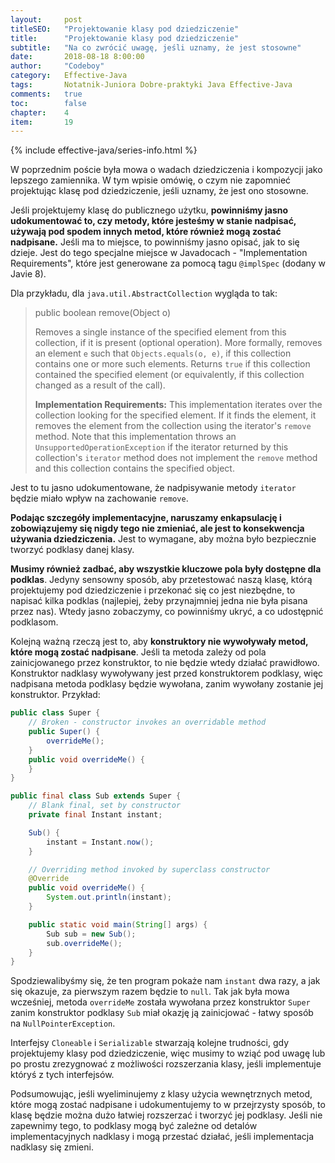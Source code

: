 ```yaml
---
layout:     post
titleSEO:	"Projektowanie klasy pod dziedziczenie"
title:      "Projektowanie klasy pod dziedziczenie"
subtitle:   "Na co zwrócić uwagę, jeśli uznamy, że jest stosowne"
date:       2018-08-18 8:00:00
author:     "Codeboy"
category:   Effective-Java
tags:	    Notatnik-Juniora Dobre-praktyki Java Effective-Java
comments:   true
toc:        false
chapter:    4
item:       19
---
```



{% include effective-java/series-info.html %}

W poprzednim poście była mowa o wadach dziedziczenia i kompozycji jako lepszego zamiennika. W tym wpisie omówię, o czym nie zapomnieć projektując klasę pod dziedziczenie, jeśli uznamy, że jest ono stosowne.

Jeśli projektujemy klasę do publicznego użytku, **powinniśmy jasno udokumentować to, czy metody, które jesteśmy w stanie nadpisać, używają pod spodem innych metod, które również mogą zostać nadpisane.** Jeśli ma to miejsce, to powinniśmy jasno opisać, jak to się dzieje. Jest do tego specjalne miejsce w Javadocach -  "Implementation Requirements", które jest generowane za pomocą tagu `@implSpec` (dodany w Javie 8).

Dla przykładu, dla `java.util.AbstractCollection` wygląda to tak:

> public boolean remove(Object o)
> 
> Removes a single instance of the specified element from this
> collection, if it is present (optional operation). More formally,
> removes an element `e` such that `Objects.equals(o, e)`, if this
> collection contains one or more such elements. Returns `true` if this
> collection contained the specified element (or equivalently, if this
> collection changed as a result of the call).
> 
> **Implementation Requirements:** This implementation iterates over the collection looking for the specified element. If it finds the element,
> it removes the element from the collection using the iterator's
> `remove` method. Note that this implementation throws an
> `UnsupportedOperationException` if the iterator returned by this
> collection's `iterator` method does not implement the `remove` method
> and this collection contains the specified object.

Jest to tu jasno udokumentowane, że nadpisywanie metody `iterator` będzie miało wpływ na zachowanie `remove`.

**Podając szczegóły implementacyjne, naruszamy enkapsulację i zobowiązujemy się nigdy tego nie zmieniać, ale jest to konsekwencja używania dziedziczenia.** Jest to wymagane, aby można było bezpiecznie tworzyć podklasy danej klasy.

**Musimy również zadbać, aby wszystkie kluczowe pola były dostępne dla podklas**. Jedyny sensowny sposób, aby przetestować naszą klasę, którą projektujemy pod dziedziczenie i przekonać się co jest niezbędne, to napisać kilka podklas (najlepiej, żeby przynajmniej jedna nie była pisana przez nas). Wtedy jasno zobaczymy, co powinniśmy ukryć, a co udostępnić podklasom.

Kolejną ważną rzeczą jest to, aby **konstruktory nie wywoływały metod, które mogą zostać nadpisane**. Jeśli ta metoda zależy od pola zainicjowanego przez konstruktor, to nie będzie wtedy działać prawidłowo. Konstruktor nadklasy wywoływany jest przed konstruktorem podklasy, więc nadpisana metoda podklasy będzie wywołana, zanim wywołany zostanie jej konstruktor. Przykład:

```java
public class Super {
    // Broken - constructor invokes an overridable method
    public Super() {
        overrideMe();
    }
    public void overrideMe() {
    }
}

public final class Sub extends Super {
    // Blank final, set by constructor
    private final Instant instant;

    Sub() {
        instant = Instant.now();
    }

    // Overriding method invoked by superclass constructor
    @Override 
    public void overrideMe() {
        System.out.println(instant);
    }

    public static void main(String[] args) {
        Sub sub = new Sub();
        sub.overrideMe();
    }
}
```

Spodziewalibyśmy się, że ten program pokaże nam `instant` dwa razy, a jak się okazuje, za pierwszym razem będzie to `null`. Tak jak była mowa wcześniej, metoda `overrideMe` została wywołana przez konstruktor `Super` zanim konstruktor podklasy `Sub` miał okazję ją zainicjować - łatwy sposób na `NullPointerException`.

Interfejsy `Cloneable` i `Serializable` stwarzają kolejne trudności, gdy projektujemy klasy pod dziedziczenie, więc musimy to wziąć pod uwagę lub po prostu zrezygnować z możliwości rozszerzania klasy, jeśli implementuje któryś z tych interfejsów.

Podsumowując, jeśli wyeliminujemy z klasy użycia wewnętrznych metod, które mogą zostać nadpisane i udokumentujemy to w przejrzysty sposób, to klasę będzie można dużo łatwiej rozszerzać i tworzyć jej podklasy. Jeśli nie zapewnimy tego, to podklasy mogą być zależne od detalów implementacyjnych nadklasy i mogą przestać działać, jeśli implementacja nadklasy się zmieni.